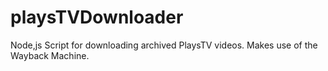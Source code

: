 # playsTVDownloader
Node,js Script for downloading archived PlaysTV videos. Makes use of the Wayback Machine.
